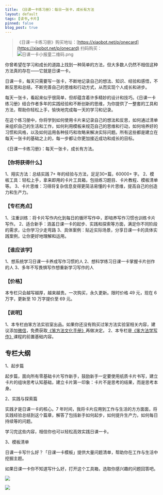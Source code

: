 ```yaml
---
title: 《日课一卡练习册》：每日一张卡，成长有方法
layout: default
tags: [读书,卡片]
pinned: false
blog_post: true
---
```



> 《日课一卡练习册》购买地址：[https://xiaobot.net/p/onecard](https://xiaobot.net/p/onecard)
> 扫码购买：
> ![日课一卡小报童二维码.png](https://s1.ax1x.com/2023/04/07/ppTHKC6.png)


你曾希望在学习和成长的道路上找到一种简单的方法，但大多数人仍然不相信这种方法真的存在——它就是日课一卡。

日课一卡，每天只需要写一张卡，不断地记录自己的想法、知识、经验和感悟，不断反思和总结，不断完善自己的思维和行动方式，从而实现个人成长和进步。

每天一张卡，看起来似乎很简单，但却蕴含着许多精妙的设计和技巧。《日课一卡练习册》结合作者多年的实践经验和不断创新的思维，为你提供了一整套的工具和方法，帮助你轻松上手，愉快地完成每一天的学习和记录。

在这个练习册中，你将学到如何使用卡片来记录自己的想法和反思，如何通过清单来组织自己的生活和工作，如何利用模板来规范自己的思维和行动，如何培养好的习惯和风格，以及如何运用各种技巧和攻略来解决实际问题。所有这些都是建立在每天一张卡的基础之上的，每一步都让你更加接近成功和成长的目标。

《日课一卡练习册》：每天一张卡，成长有方法。

### 【你将获得什么】
1、翔实方法：总结实践 7+ 年的经验与方法，足足30+篇，60000+ 字。
2、模板工具：轻松上手，拿来即用的卡片工具箱，包括练习题目、卡片教程、模板清单等。
3、卡片思维：习得将复杂信息变得更简洁易懂的卡片思维，提高自己的创造力和生产力。

### 【专栏亮点】
1、注重训练：将卡片写作内化到每日的循环写作中，即培养写作习惯也训练卡片写作。
2、适合新手：涵盖日课一卡的起步、实践和探索等方面，满足你不同阶段的需求，让你学习少走弯路
3、具体案例：贴近实际场景，分享日课一卡的具体实践案例，让你更好地理解和运用。

### 【谁应该学】
1、想系统学习日课一卡养成写作习惯的人
2、想科学练习日课一卡掌握卡片创作的人
3、多年不写畏惧写作想重新学习写作的人

### 【价格】
本专栏只会越写越厚，越来越贵。一次购买，永久更新。限时价格 49 元，现在 6 万字，更新至 10 万字提价至 69 元。

### 【说明】
1、本专栏由笨方法实验室出品。如果你还没有购买过笨方法实验室相关内容，建议添加[微信](https://www.yuque.com/hardwaylab/hbcnfeat/spvcgu)，免费获取[《笨方法文化手册》](https://www.yuque.com/hardwaylab/book)再做决定。
2、本专栏是[《笨方法学写作》](https://www.yuque.com/hardwaylab/zzybgv/luvhdr)课程的前置基础内容。

## 专栏大纲

1、起步篇

起步篇，面向所有零基础卡片写作新手，鼓励新手一定要使用纸质卡片书写，建立卡片的组块思考认知基础，建立卡片第一印象：卡片不是思考的结果，而是思考本身。

2、实践与探索篇

实践才是日课一卡的核心。7 年时间，我将卡片应用到工作与生活的方方面面，将实践经验总结到这个篇章，解答了包括新手如何起步，如何提升生产力，如何每日持续等的问题。

学习完这些内容，相信你也可以轻松高效实践日课一卡。

3、模板清单

日课一卡写什么好？「日课一卡模板」提供大量问题清单，帮助你在工作与生活中挖掘主题。

如果日课一卡你不知道写什么好，打开这个工具箱，选取你感兴趣的问题回答吧。

![](https://s1.ax1x.com/2023/04/07/ppT7jBj.png)



![](https://s1.ax1x.com/2023/04/07/ppT7XuQ.png)

